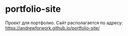 # portfolio-site

Проект для портфолио. Сайт располагается по адресу: https://andrewforwork.github.io/portfolio-site/
